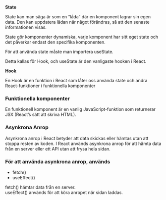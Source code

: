 **State**

State kan man säga är som en “låda” där en komponent lagrar sin egen data. Den kan uppdatera lådan när något förändras, så att den senaste informationen visas. 

State gör komponenter dynamiska, varje komponent har sitt eget state och det påverkar endast den specifika komponenten.

För att använda state måste man importera useState.

Detta kallas för Hook, och useState är den vanligaste hooken i React. 

**Hook**

En Hook är en funktion i React som låter oss använda state och andra React-funktioner i funktionella komponenter

### **Funktionella komponenter** 

En funktionell komponent är en vanlig JavaScript-funktion som returnerar JSX (React’s sätt att skriva HTML).

### **Asynkrona Anrop** 

Asynkrona anrop i React betyder att data skickas eller hämtas utan att stoppa resten av koden. I React används asynkrona anrop för att hämta data från en server eller ett API utan att frysa hela sidan.

### För att använda asynkrona anrop, används 

- fetch()  
- useEffect() 

fetch() hämtar data från en server.  
useEffect() används för att köra anropet när sidan laddas.

